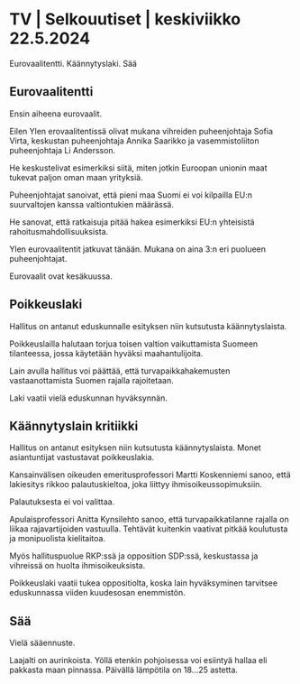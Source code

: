 # TV \| Selkouutiset \| keskiviikko 22.5.2024

Eurovaalitentti. Käännytyslaki. Sää

## Eurovaalitentti

Ensin aiheena eurovaalit.

Eilen Ylen erovaalitentissä olivat mukana vihreiden puheenjohtaja Sofia Virta, keskustan puheenjohtaja Annika Saarikko ja vasemmistoliiton puheenjohtaja Li Andersson.

He keskustelivat esimerkiksi siitä, miten jotkin Euroopan unionin maat tukevat paljon oman maan yrityksiä.

Puheenjohtajat sanoivat, että pieni maa Suomi ei voi kilpailla EU:n suurvaltojen kanssa valtiontukien määrässä.

He sanovat, että ratkaisuja pitää hakea esimerkiksi EU:n yhteisistä rahoitusmahdollisuuksista.

Ylen eurovaalitentit jatkuvat tänään. Mukana on aina 3:n eri puolueen puheenjohtajat.

Eurovaalit ovat kesäkuussa.

## Poikkeuslaki

Hallitus on antanut eduskunnalle esityksen niin kutsutusta käännytyslaista.

Poikkeuslailla halutaan torjua toisen valtion vaikuttamista Suomeen tilanteessa, jossa käytetään hyväksi maahantulijoita.

Lain avulla hallitus voi päättää, että turvapaikkahakemusten vastaanottamista Suomen rajalla rajoitetaan.

Laki vaatii vielä eduskunnan hyväksynnän.

## Käännytyslain kritiikki

Hallitus on antanut esityksen niin kutsutusta käännytyslaista. Monet asiantuntijat vastustavat poikkeuslakia.

Kansainvälisen oikeuden emeritusprofessori Martti Koskenniemi sanoo, että lakiesitys rikkoo palautuskieltoa, joka liittyy ihmisoikeussopimuksiin.

Palautuksesta ei voi valittaa.

Apulaisprofessori Anitta Kynsilehto sanoo, että turvapaikkatilanne rajalla on liikaa rajavartijoiden vastuulla. Tehtävät kuitenkin vaativat pitkää koulutusta ja monipuolista kielitaitoa.

Myös hallituspuolue RKP:ssä ja opposition SDP:ssä, keskustassa ja vihreissä on huolta ihmisoikeuksista.

Poikkeuslaki vaatii tukea oppositiolta, koska lain hyväksyminen tarvitsee eduskunnassa viiden kuudesosan enemmistön.

## Sää

Vielä sääennuste.

Laajalti on aurinkoista. Yöllä etenkin pohjoisessa voi esiintyä hallaa eli pakkasta maan pinnassa. Päivällä lämpötila on 18\...25 astetta.

